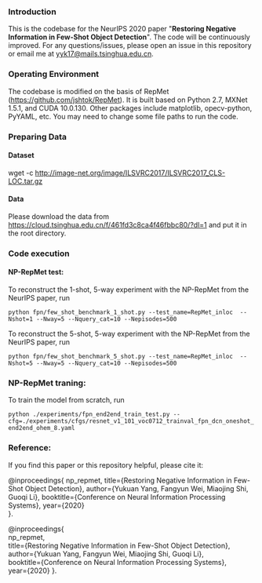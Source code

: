 ### Introduction
This is the codebase for the NeurIPS 2020 paper "**Restoring Negative Information in Few-Shot Object Detection**". 
The code will be continuously improved. For any questions/issues, please open an issue in this repository or email me at <yyk17@mails.tsinghua.edu.cn>.
### Operating Environment
The codebase is modified on the basis of RepMet (<https://github.com/jshtok/RepMet>). It is built based on Python 2.7, MXNet 1.5.1, and CUDA 10.0.130. Other packages include matplotlib, opecv-python, PyYAML, etc. You may need to change some file paths to run the code.
### Preparing Data 
#### Dataset 
wget -c http://image-net.org/image/ILSVRC2017/ILSVRC2017_CLS-LOC.tar.gz
#### Data
Please download the data from <https://cloud.tsinghua.edu.cn/f/461fd3c8ca4f46fbbc80/?dl=1> and put it in the root directory.  
### Code execution
#### NP-RepMet test:
To reconstruct the 1-shot, 5-way experiment with the NP-RepMet from the NeurIPS paper, run

`python fpn/few_shot_benchmark_1_shot.py --test_name=RepMet_inloc  --Nshot=1 --Nway=5 --Nquery_cat=10 --Nepisodes=500`

To reconstruct the 5-shot, 5-way experiment with the NP-RepMet from the NeurIPS paper, run

`python fpn/few_shot_benchmark_5_shot.py --test_name=RepMet_inloc  --Nshot=5 --Nway=5 --Nquery_cat=10 --Nepisodes=500`
### NP-RepMet traning:
To train the model from scratch, run

`python ./experiments/fpn_end2end_train_test.py --cfg=./experiments/cfgs/resnet_v1_101_voc0712_trainval_fpn_dcn_oneshot_end2end_ohem_8.yaml`
### Reference:
If you find this paper or this repository helpful, please cite it:

@inproceedings{
np_repmet,
title={Restoring Negative Information in Few-Shot Object Detection},
author={Yukuan Yang, Fangyun Wei, Miaojing Shi, Guoqi Li},
booktitle={Conference on Neural Information Processing Systems},
year={2020}  
}.

@inproceedings{  
np_repmet,   
title={Restoring Negative Information in Few-Shot Object Detection},   
author={Yukuan Yang, Fangyun Wei, Miaojing Shi, Guoqi Li},   
booktitle={Conference on Neural Information Processing Systems},   
year={2020}
}.